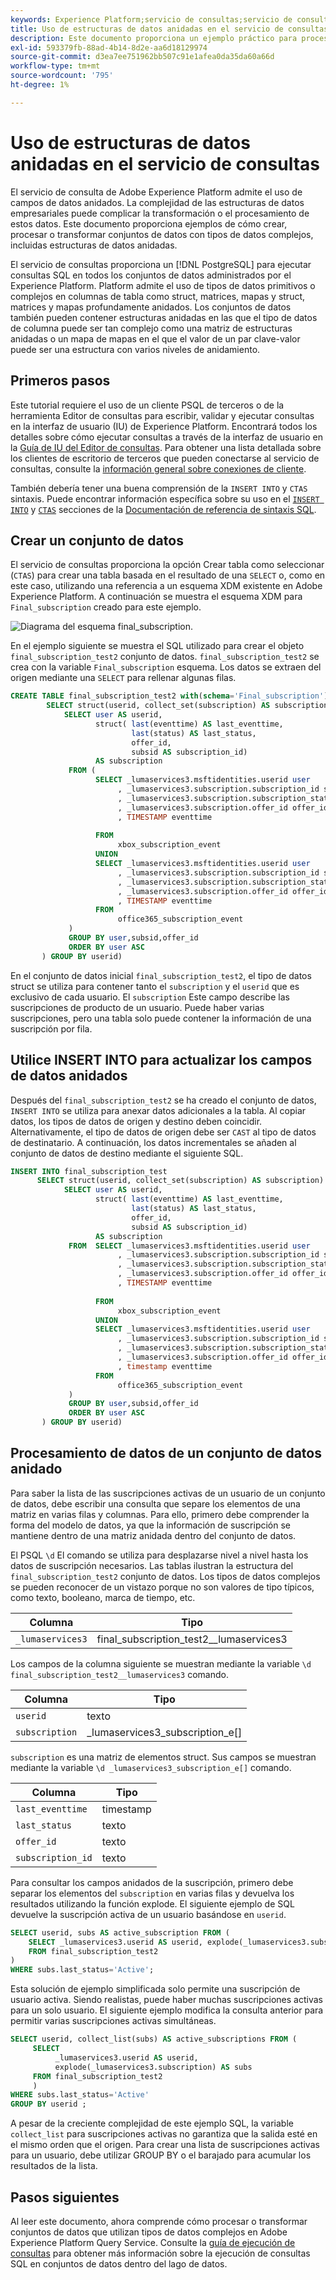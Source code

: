 ```yaml
---
keywords: Experience Platform;servicio de consultas;servicio de consultas;estructuras de datos anidadas;datos anidados;
title: Uso de estructuras de datos anidadas en el servicio de consultas
description: Este documento proporciona un ejemplo práctico para procesar y transformar campos de datos anidados mediante instrucciones CTAS e INSERT INTO.
exl-id: 593379fb-88ad-4b14-8d2e-aa6d18129974
source-git-commit: d3ea7ee751962bb507c91e1afea0da35da60a66d
workflow-type: tm+mt
source-wordcount: '795'
ht-degree: 1%

---
```


# Uso de estructuras de datos anidadas en el servicio de consultas

El servicio de consulta de Adobe Experience Platform admite el uso de campos de datos anidados. La complejidad de las estructuras de datos empresariales puede complicar la transformación o el procesamiento de estos datos. Este documento proporciona ejemplos de cómo crear, procesar o transformar conjuntos de datos con tipos de datos complejos, incluidas estructuras de datos anidadas.

El servicio de consultas proporciona un [!DNL PostgreSQL] para ejecutar consultas SQL en todos los conjuntos de datos administrados por el Experience Platform. Platform admite el uso de tipos de datos primitivos o complejos en columnas de tabla como struct, matrices, mapas y struct, matrices y mapas profundamente anidados. Los conjuntos de datos también pueden contener estructuras anidadas en las que el tipo de datos de columna puede ser tan complejo como una matriz de estructuras anidadas o un mapa de mapas en el que el valor de un par clave-valor puede ser una estructura con varios niveles de anidamiento.

## Primeros pasos

Este tutorial requiere el uso de un cliente PSQL de terceros o de la herramienta Editor de consultas para escribir, validar y ejecutar consultas en la interfaz de usuario (IU) de Experience Platform. Encontrará todos los detalles sobre cómo ejecutar consultas a través de la interfaz de usuario en la [Guía de IU del Editor de consultas](../ui/user-guide.md). Para obtener una lista detallada sobre los clientes de escritorio de terceros que pueden conectarse al servicio de consultas, consulte la [información general sobre conexiones de cliente](../clients/overview.md).

También debería tener una buena comprensión de la `INSERT INTO` y `CTAS` sintaxis. Puede encontrar información específica sobre su uso en el [`INSERT INTO`](../sql/syntax.md#insert-into) y [`CTAS`](../sql/syntax.md#create-table-as-select) secciones de la [Documentación de referencia de sintaxis SQL](../sql/syntax.md).

## Crear un conjunto de datos

El servicio de consultas proporciona la opción Crear tabla como seleccionar (`CTAS`) para crear una tabla basada en el resultado de una `SELECT` o, como en este caso, utilizando una referencia a un esquema XDM existente en Adobe Experience Platform. A continuación se muestra el esquema XDM para `Final_subscription` creado para este ejemplo.

![Diagrama del esquema final_subscription.](../images/best-practices/final-subscription-schema.png)

En el ejemplo siguiente se muestra el SQL utilizado para crear el objeto `final_subscription_test2` conjunto de datos. `final_subscription_test2` se crea con la variable `Final_subscription` esquema. Los datos se extraen del origen mediante una `SELECT` para rellenar algunas filas.

```sql
CREATE TABLE final_subscription_test2 with(schema='Final_subscription') AS (
        SELECT struct(userid, collect_set(subscription) AS subscription) AS _lumaservices3 FROM(
            SELECT user AS userid,
                   struct( last(eventtime) AS last_eventtime,
                           last(status) AS last_status,
                           offer_id, 
                           subsid AS subscription_id)
                   AS subscription
             FROM (
                   SELECT _lumaservices3.msftidentities.userid user
                        , _lumaservices3.subscription.subscription_id subsid
                        , _lumaservices3.subscription.subscription_status status
                        , _lumaservices3.subscription.offer_id offer_id
                        , TIMESTAMP eventtime
 
                   FROM
                        xbox_subscription_event
                   UNION   
                   SELECT _lumaservices3.msftidentities.userid user
                        , _lumaservices3.subscription.subscription_id subsid
                        , _lumaservices3.subscription.subscription_status status
                        , _lumaservices3.subscription.offer_id offer_id
                        , TIMESTAMP eventtime
                   FROM
                        office365_subscription_event
             ) 
             GROUP BY user,subsid,offer_id
             ORDER BY user ASC
       ) GROUP BY userid)
```

En el conjunto de datos inicial `final_subscription_test2`, el tipo de datos struct se utiliza para contener tanto el `subscription` y el `userid` que es exclusivo de cada usuario. El `subscription` Este campo describe las suscripciones de producto de un usuario. Puede haber varias suscripciones, pero una tabla solo puede contener la información de una suscripción por fila.

## Utilice INSERT INTO para actualizar los campos de datos anidados

Después del `final_subscription_test2` se ha creado el conjunto de datos, `INSERT INTO` se utiliza para anexar datos adicionales a la tabla. Al copiar datos, los tipos de datos de origen y destino deben coincidir. Alternativamente, el tipo de datos de origen debe ser `CAST` al tipo de datos de destinatario. A continuación, los datos incrementales se añaden al conjunto de datos de destino mediante el siguiente SQL.

```sql
INSERT INTO final_subscription_test
      SELECT struct(userid, collect_set(subscription) AS subscription) AS _lumaservices3 FROM(
            SELECT user AS userid,
                   struct( last(eventtime) AS last_eventtime,
                           last(status) AS last_status,
                           offer_id, 
                           subsid AS subscription_id)
                   AS subscription
             FROM  SELECT _lumaservices3.msftidentities.userid user
                        , _lumaservices3.subscription.subscription_id subsid
                        , _lumaservices3.subscription.subscription_status status
                        , _lumaservices3.subscription.offer_id offer_id
                        , TIMESTAMP eventtime
 
                   FROM
                        xbox_subscription_event
                   UNION   
                   SELECT _lumaservices3.msftidentities.userid user
                        , _lumaservices3.subscription.subscription_id subsid
                        , _lumaservices3.subscription.subscription_status status
                        , _lumaservices3.subscription.offer_id offer_id
                        , timestamp eventtime
                   FROM
                        office365_subscription_event
             ) 
             GROUP BY user,subsid,offer_id
             ORDER BY user ASC
       ) GROUP BY userid)
```

## Procesamiento de datos de un conjunto de datos anidado

Para saber la lista de las suscripciones activas de un usuario de un conjunto de datos, debe escribir una consulta que separe los elementos de una matriz en varias filas y columnas. Para ello, primero debe comprender la forma del modelo de datos, ya que la información de suscripción se mantiene dentro de una matriz anidada dentro del conjunto de datos.

El PSQL `\d` El comando se utiliza para desplazarse nivel a nivel hasta los datos de suscripción necesarios. Las tablas ilustran la estructura del `final_subscription_test2` conjunto de datos. Los tipos de datos complejos se pueden reconocer de un vistazo porque no son valores de tipo típicos, como texto, booleano, marca de tiempo, etc.

| Columna | Tipo |
|--------|-------|
| `_lumaservices3` | final_subscription_test2__lumaservices3 |

Los campos de la columna siguiente se muestran mediante la variable `\d final_subscription_test2__lumaservices3` comando.

| Columna | Tipo |
|---------|-------|
| `userid` | texto |
| `subscription` | _lumaservices3_subscription_e[] |

`subscription` es una matriz de elementos struct. Sus campos se muestran mediante la variable `\d _lumaservices3_subscription_e[]` comando.

| Columna | Tipo |
|---------|-------|
| `last_eventtime` | timestamp |
| `last_status` | texto |
| `offer_id` | texto |
| `subscription_id` | texto |

Para consultar los campos anidados de la suscripción, primero debe separar los elementos del `subscription` en varias filas y devuelva los resultados utilizando la función explode. El siguiente ejemplo de SQL devuelve la suscripción activa de un usuario basándose en `userid`.

```sql
SELECT userid, subs AS active_subscription FROM (
    SELECT _lumaservices3.userid AS userid, explode(_lumaservices3.subscription) AS subs 
    FROM final_subscription_test2
)
WHERE subs.last_status='Active';
```

Esta solución de ejemplo simplificada solo permite una suscripción de usuario activa. Siendo realistas, puede haber muchas suscripciones activas para un solo usuario. El siguiente ejemplo modifica la consulta anterior para permitir varias suscripciones activas simultáneas.

```sql
SELECT userid, collect_list(subs) AS active_subscriptions FROM (
     SELECT
          _lumaservices3.userid AS userid,
          explode(_lumaservices3.subscription) AS subs
     FROM final_subscription_test2
     )
WHERE subs.last_status='Active' 
GROUP BY userid ;
```

A pesar de la creciente complejidad de este ejemplo SQL, la variable `collect_list` para suscripciones activas no garantiza que la salida esté en el mismo orden que el origen. Para crear una lista de suscripciones activas para un usuario, debe utilizar GROUP BY o el barajado para acumular los resultados de la lista.

## Pasos siguientes

Al leer este documento, ahora comprende cómo procesar o transformar conjuntos de datos que utilizan tipos de datos complejos en Adobe Experience Platform Query Service. Consulte la [guía de ejecución de consultas](../best-practices/writing-queries.md) para obtener más información sobre la ejecución de consultas SQL en conjuntos de datos dentro del lago de datos.
